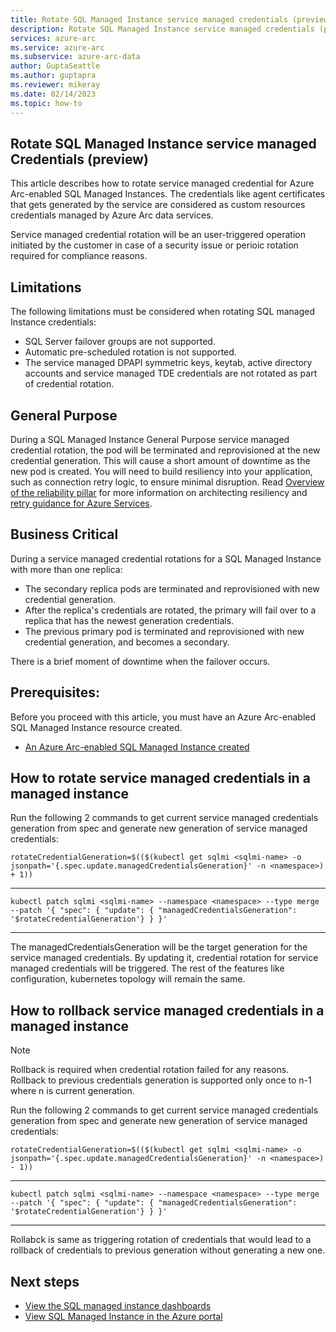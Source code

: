 ```yaml
---
title: Rotate SQL Managed Instance service managed credentials (preview)
description: Rotate SQL Managed Instance service managed credentials (preview)
services: azure-arc
ms.service: azure-arc
ms.subservice: azure-arc-data
author: GuptaSeattle
ms.author: guptapra
ms.reviewer: mikeray
ms.date: 02/14/2023
ms.topic: how-to
---
```


## Rotate SQL Managed Instance service managed Credentials (preview)

This article describes how to rotate service managed credential for Azure Arc-enabled SQL Managed Instances. The credentials like agent certificates that gets generated by the service are considered as custom resources credentials managed by Azure Arc data services.

Service managed credential rotation will be an user-triggered operation initiated by the customer in case of a security issue or perioic rotation required for compliance reasons.

## Limitations

The following limitations must be considered when rotating SQL managed Instance credentials:

- SQL Server failover groups are not supported.
- Automatic pre-scheduled rotation is not supported.
- The service managed DPAPI symmetric keys, keytab, active directory accounts and service managed TDE credentials are not rotated as part of credential rotation.

## General Purpose

During a SQL Managed Instance General Purpose service managed credential rotation, the pod will be terminated and reprovisioned at the new credential generation. This will cause a short amount of downtime as the new pod is created. You will need to build resiliency into your application, such as connection retry logic, to ensure minimal disruption. Read [Overview of the reliability pillar](/azure/architecture/framework/resiliency/overview) for more information on architecting resiliency and [retry guidance for Azure Services](/azure/architecture/best-practices/retry-service-specific#sql-database-using-adonet).


## Business Critical

During a service managed credential rotations for a SQL Managed Instance with more than one replica:

- The secondary replica pods are terminated and reprovisioned with new credential generation.
- After the replica's credentials are rotated, the primary will fail over to a replica that has the newest generation credentials.
- The previous primary pod is terminated and reprovisioned with new credential generation, and becomes a secondary.

There is a brief moment of downtime when the failover occurs.

## Prerequisites: 
Before you proceed with this article, you must have an Azure Arc-enabled SQL Managed Instance resource created.

- [An Azure Arc-enabled SQL Managed Instance created](./create-sql-managed-instance.md)

## How to rotate service managed credentials in a managed instance

Run the following 2 commands to get current service managed credentials generation from spec and generate new generation of service managed credentials:

```console
rotateCredentialGeneration=$(($(kubectl get sqlmi <sqlmi-name> -o jsonpath='{.spec.update.managedCredentialsGeneration}' -n <namespace>) + 1)) 
```
---

```console
kubectl patch sqlmi <sqlmi-name> --namespace <namespace> --type merge --patch '{ "spec": { "update": { "managedCredentialsGeneration": '$rotateCredentialGeneration'} } }' 
```
---

The managedCredentialsGeneration will be the target generation for the service managed credentials. By updating it, credential rotation for service managed credentials will be triggered. The rest of the features like configuration, kubernetes topology will remain the same.


## How to rollback service managed credentials in a managed instance

> [!NOTE]
> Rollback is required when credential rotation failed for any reasons. Rollback to previous credentials generation is supported only once to n-1 where n is current generation.

Run the following 2 commands to get current service managed credentials generation from spec and generate new generation of service managed credentials:

```console
rotateCredentialGeneration=$(($(kubectl get sqlmi <sqlmi-name> -o jsonpath='{.spec.update.managedCredentialsGeneration}' -n <namespace>) - 1)) 
```
---

```console
kubectl patch sqlmi <sqlmi-name> --namespace <namespace> --type merge --patch '{ "spec": { "update": { "managedCredentialsGeneration": '$rotateCredentialGeneration'} } }' 
```
---

Rollabck is same as triggering rotation of credentials that would lead to a rollback of credentials to previous generation without generating a new one.


## Next steps
- [View the SQL managed instance dashboards](azure-data-studio-dashboards.md#view-the-sql-managed-instance-dashboards)
- [View SQL Managed Instance in the Azure portal](view-arc-data-services-inventory-in-azure-portal.md)
